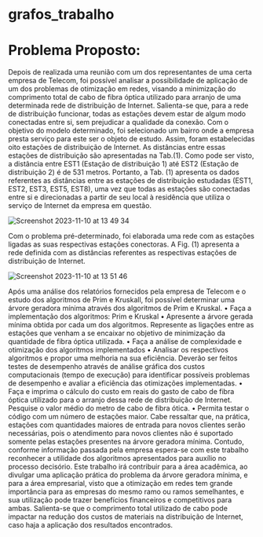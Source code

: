 # grafos_trabalho

# Problema Proposto:
Depois de realizada uma reunião com um dos representantes de uma certa
empresa de Telecom, foi possível analisar a possibilidade de aplicação de um dos
problemas de otimização em redes, visando a minimização do comprimento total de
cabo de fibra óptica utilizado para arranjo de uma determinada rede de distribuição de
Internet. Salienta-se que, para a rede de distribuição funcionar, todas as estações
devem estar de algum modo conectadas entre si, sem prejudicar a qualidade da
conexão. Com o objetivo do modelo determinado, foi selecionado um bairro onde a
empresa presta serviço para este ser o objeto de estudo. Assim, foram estabelecidas
oito estações de distribuição de Internet.
As distâncias entre essas estações de distribuição são apresentadas na Tab.(1).
Como pode ser visto, a distância entre EST1 (Estação de distribuição 1) até EST2
(Estação de distribuição 2) é de 531 metros. Portanto, a Tab. (1) apresenta os dados
referentes as distâncias entre as estações de distribuição estudadas (EST1, EST2, EST3,
EST5, EST8), uma vez que todas as estações são conectadas entre si e direcionadas a
partir de seu local à residência que utiliza o serviço de Internet da empresa em
questão.

![Screenshot 2023-11-10 at 13 49 34](https://github.com/samuellucas21504/grafos_trabalho/assets/64492946/8bc91fac-db3e-40b0-8864-d489347df5ac)
  
Com o problema pré-determinado, foi elaborada uma rede com as estações
ligadas as suas respectivas estações conectoras. A Fig. (1) apresenta a rede definida
com as distâncias referentes as respectivas estações de distribuição de Internet.

![Screenshot 2023-11-10 at 13 51 46](https://github.com/samuellucas21504/grafos_trabalho/assets/64492946/0648af4a-143f-4168-b1ec-9e9a3434d109)

Após uma análise dos relatórios fornecidos pela empresa de Telecom e o
estudo dos algoritmos de Prim e Kruskall, foi possível determinar uma árvore geradora
mínima através dos algoritmos de Prim e Kruskal.
• Faça a implementação dos algoritmos: Prim e Kruskal
• Apresente a árvore gerada mínima obtida por cada um dos algoritmos.
Represente as ligações entre as estações que venham a se encaixar no objetivo
de minimização da quantidade de fibra óptica utilizada.
• Faça a análise de complexidade e otimização dos algoritmos implementados
• Analisar os respectivos algoritmos e propor uma melhoria na sua
eficiência. Deverão ser feitos testes de desempenho através de análise
gráfica dos custos computacionais (tempo de execução) para identificar
possíveis problemas de desempenho e avaliar a eficiência das
otimizações implementadas.
• Faça e imprima o cálculo do custo em reais do gasto de cabo de fibra óptica
utilizado para o arranjo dessa rede de distribuição de Internet. Pesquise o valor
médio do metro de cabo de fibra ótica.
• Permita testar o código com um número de estações maior.
Cabe ressaltar que, na prática, estações com quantidades maiores de entrada
para novos clientes serão necessárias, pois o atendimento para novos clientes não é
suportado somente pelas estações presentes na árvore geradora mínima. Contudo,
conforme informação passada pela empresa espera-se com este trabalho reconhecer a
utilidade dos algoritmos apresentados para auxílio no processo decisório.
Este trabalho irá contribuir para a área acadêmica, ao divulgar uma aplicação
prática do problema da árvore geradora mínima, e para a área empresarial, visto que a
otimização em redes tem grande importância para as empresas do mesmo ramo ou
ramos semelhantes, e sua utilização pode trazer benefícios financeiros e competitivos
para ambas. Salienta-se que o comprimento total utilizado de cabo pode impactar na
redução dos custos de materiais na distribuição de Internet, caso haja a aplicação dos
resultados encontrados.
